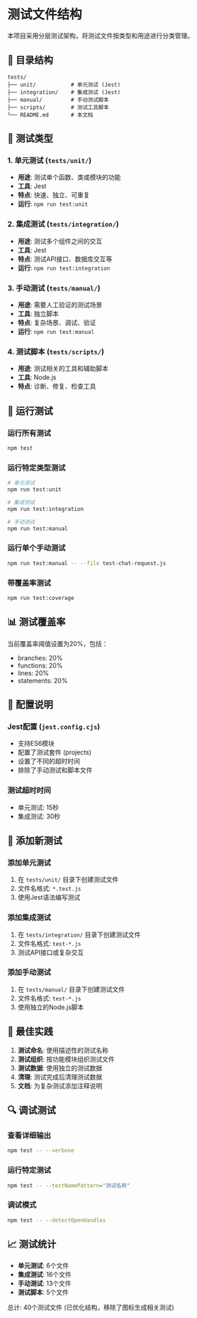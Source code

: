 # 测试文件结构

本项目采用分层测试架构，将测试文件按类型和用途进行分类管理。

## 📁 目录结构

```
tests/
├── unit/           # 单元测试 (Jest)
├── integration/    # 集成测试 (Jest)
├── manual/         # 手动测试脚本
├── scripts/        # 测试工具脚本
└── README.md       # 本文档
```

## 🧪 测试类型

### 1. 单元测试 (`tests/unit/`)
- **用途**: 测试单个函数、类或模块的功能
- **工具**: Jest
- **特点**: 快速、独立、可重复
- **运行**: `npm run test:unit`

### 2. 集成测试 (`tests/integration/`)
- **用途**: 测试多个组件之间的交互
- **工具**: Jest
- **特点**: 测试API接口、数据库交互等
- **运行**: `npm run test:integration`

### 3. 手动测试 (`tests/manual/`)
- **用途**: 需要人工验证的测试场景
- **工具**: 独立脚本
- **特点**: 复杂场景、调试、验证
- **运行**: `npm run test:manual`

### 4. 测试脚本 (`tests/scripts/`)
- **用途**: 测试相关的工具和辅助脚本
- **工具**: Node.js
- **特点**: 诊断、修复、检查工具

## 🚀 运行测试

### 运行所有测试
```bash
npm test
```

### 运行特定类型测试
```bash
# 单元测试
npm run test:unit

# 集成测试
npm run test:integration

# 手动测试
npm run test:manual
```

### 运行单个手动测试
```bash
npm run test:manual -- --file test-chat-request.js
```

### 带覆盖率测试
```bash
npm run test:coverage
```

## 📊 测试覆盖率

当前覆盖率阈值设置为20%，包括：
- branches: 20%
- functions: 20%
- lines: 20%
- statements: 20%

## 🔧 配置说明

### Jest配置 (`jest.config.cjs`)
- 支持ES6模块
- 配置了测试套件 (projects)
- 设置了不同的超时时间
- 排除了手动测试和脚本文件

### 测试超时时间
- 单元测试: 15秒
- 集成测试: 30秒

## 📝 添加新测试

### 添加单元测试
1. 在 `tests/unit/` 目录下创建测试文件
2. 文件名格式: `*.test.js`
3. 使用Jest语法编写测试

### 添加集成测试
1. 在 `tests/integration/` 目录下创建测试文件
2. 文件名格式: `test-*.js`
3. 测试API接口或复杂交互

### 添加手动测试
1. 在 `tests/manual/` 目录下创建测试文件
2. 文件名格式: `test-*.js`
3. 使用独立的Node.js脚本

## 🎯 最佳实践

1. **测试命名**: 使用描述性的测试名称
2. **测试组织**: 按功能模块组织测试文件
3. **测试数据**: 使用独立的测试数据
4. **清理**: 测试完成后清理测试数据
5. **文档**: 为复杂测试添加注释说明

## 🔍 调试测试

### 查看详细输出
```bash
npm test -- --verbose
```

### 运行特定测试
```bash
npm test -- --testNamePattern="测试名称"
```

### 调试模式
```bash
npm test -- --detectOpenHandles
```

## 📈 测试统计

- **单元测试**: 6个文件
- **集成测试**: 16个文件
- **手动测试**: 13个文件
- **测试脚本**: 5个文件

总计: 40个测试文件 (已优化结构，移除了图标生成相关测试) 